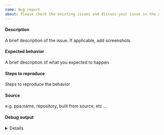 ```yaml
---
name: Bug report
about: Please check the existing issues and discuss your issue in the chats before creating a new one.
---
```


<!--
- Fill out the entire template
- The issue posted has to be related to the code of this repository
- For suggestions and ideas please rather open a discussion
- Make sure you use an up to date version
-->

#### Description
A brief description of the issue. If applicable, add screenshots.

#### Expected behavior
A brief description of what you expected to happen

#### Steps to reproduce
Steps to reproduce the behavior

#### Source
e.g. ppa:name, repository, built from source, etc …

#### Debug output

<details>

```
Output of `albert -d` when run in a terminal
```

</details>
